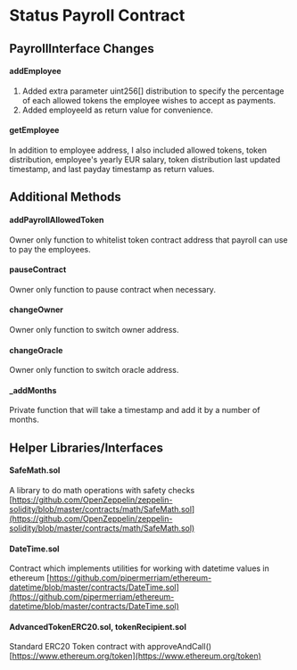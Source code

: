# Status Payroll Contract

## PayrollInterface Changes

#### addEmployee
1. Added extra parameter uint256[] distribution to specify the percentage of each allowed tokens the employee wishes to accept as payments.
2. Added employeeId as return value for convenience.


#### getEmployee
In addition to employee address, I also included allowed tokens, token distribution, employee's yearly EUR salary, token distribution last updated timestamp, and last payday timestamp as return values.


## Additional Methods

#### addPayrollAllowedToken
Owner only function to whitelist token contract address that payroll can use to pay the employees.

#### pauseContract
Owner only function to pause contract when necessary.

#### changeOwner
Owner only function to switch owner address.

#### changeOracle
Owner only function to switch oracle address.

#### _addMonths
Private function that will take a timestamp and add it by a number of months.

## Helper Libraries/Interfaces

#### SafeMath.sol
A library to do math operations with safety checks [https://github.com/OpenZeppelin/zeppelin-solidity/blob/master/contracts/math/SafeMath.sol](https://github.com/OpenZeppelin/zeppelin-solidity/blob/master/contracts/math/SafeMath.sol)

#### DateTime.sol
Contract which implements utilities for working with datetime values in ethereum [https://github.com/pipermerriam/ethereum-datetime/blob/master/contracts/DateTime.sol](https://github.com/pipermerriam/ethereum-datetime/blob/master/contracts/DateTime.sol)

#### AdvancedTokenERC20.sol, tokenRecipient.sol
Standard ERC20 Token contract with approveAndCall() [https://www.ethereum.org/token](https://www.ethereum.org/token)
